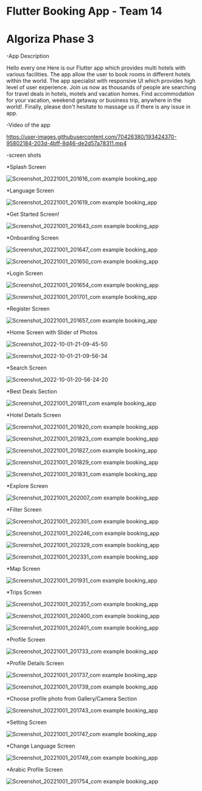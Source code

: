 # Flutter Booking App - Team 14
# Algoriza Phase 3

-App Description

Hello every one
Here is our Flutter app which provides multi hotels with various facilities. The app allow the user to book rooms in different hotels within the world. The app specialist with responsive UI which provides high level of user experience. Join us now as thousands of people are searching for travel deals in hotels, motels and vacation homes.  Find accommodation for your vacation, weekend getaway or business trip, anywhere in the world!. Finally, please don't hesitate to massage us if there is any issue in app.

-Video of the app

https://user-images.githubusercontent.com/70426380/193424370-95802184-203d-4bff-8d46-de2d57a78311.mp4

-screen shots

*Splash Screen

![Screenshot_20221001_201616_com example booking_app](https://user-images.githubusercontent.com/70426380/193423303-3ffd41fe-d56c-457d-8c2c-4f08ac315f5b.jpg)

*Language Screen

![Screenshot_20221001_201619_com example booking_app](https://user-images.githubusercontent.com/70426380/193423311-aaa74540-7c0b-498a-8e25-5ead044c7920.jpg)

*Get Started Screen!

![Screenshot_20221001_201643_com example booking_app](https://user-images.githubusercontent.com/70426380/193423340-c9012e18-0b60-460c-b366-e29762d8b28d.jpg)

*Onboarding Screen

![Screenshot_20221001_201647_com example booking_app](https://user-images.githubusercontent.com/70426380/193423317-7df85ff0-fda1-47fe-94ed-71c20c009918.jpg)

![Screenshot_20221001_201650_com example booking_app](https://user-images.githubusercontent.com/70426380/193423321-abee4fb2-9889-4efd-9a85-9b05e3ef956a.jpg)

*Login Screen

![Screenshot_20221001_201654_com example booking_app](https://user-images.githubusercontent.com/70426380/193423343-bf64cafe-be88-4010-8e27-d924085962b7.jpg)

![Screenshot_20221001_201701_com example booking_app](https://user-images.githubusercontent.com/70426380/193423347-a71b140f-0bc9-47d5-9604-7f5425dcfe4e.jpg)

*Register Screen

![Screenshot_20221001_201657_com example booking_app](https://user-images.githubusercontent.com/70426380/193423352-5a85d1e9-0e2a-48da-a512-6052febefdaf.jpg)

*Home Screen with Slider of Photos

![Screenshot_2022-10-01-21-09-45-50](https://user-images.githubusercontent.com/70426380/193424700-1e93e976-290f-456a-8b3a-900afd0aabac.jpeg)

![Screenshot_2022-10-01-21-09-56-34](https://user-images.githubusercontent.com/70426380/193424703-6188ed76-1f57-468c-bf26-1f48b9b36062.jpeg)

*Search Screen

![Screenshot_2022-10-01-20-56-24-20](https://user-images.githubusercontent.com/70426380/193424404-38c798bf-894c-401a-adbc-ff788fb53055.jpeg)

*Best Deals Section

![Screenshot_20221001_201811_com example booking_app](https://user-images.githubusercontent.com/70426380/193423444-174fce4f-9929-4ac1-9e2e-a15e5590ec68.jpg)

*Hotel Details Screen

![Screenshot_20221001_201820_com example booking_app](https://user-images.githubusercontent.com/70426380/193423561-4d01abc7-b06c-40f6-9047-158318160632.jpg)

![Screenshot_20221001_201823_com example booking_app](https://user-images.githubusercontent.com/70426380/193423563-418dcbe2-02c7-493c-b301-48f0ef54b1aa.jpg)

![Screenshot_20221001_201827_com example booking_app](https://user-images.githubusercontent.com/70426380/193423564-567c026e-1c6d-4d7a-b2cd-b93871d5417d.jpg)

![Screenshot_20221001_201829_com example booking_app](https://user-images.githubusercontent.com/70426380/193423568-1e987e7e-c12c-4bc4-9efa-fbfa70e6b448.jpg)

![Screenshot_20221001_201831_com example booking_app](https://user-images.githubusercontent.com/70426380/193423569-bceb061f-3b22-4d74-8071-30e84485699a.jpg)

*Explore Screen

![Screenshot_20221001_202007_com example booking_app](https://user-images.githubusercontent.com/70426380/193423539-4738c8ad-cebd-4fe6-8c26-ca257fb46096.jpg)

*Filter Screen

![Screenshot_20221001_202301_com example booking_app](https://user-images.githubusercontent.com/70426380/193423478-5fad313e-ca03-435a-8007-6b84cd6f4e36.jpg)

![Screenshot_20221001_202246_com example booking_app](https://user-images.githubusercontent.com/70426380/193423476-f09b6807-cd87-4510-ac6d-3b8f45a336df.jpg)

![Screenshot_20221001_202329_com example booking_app](https://user-images.githubusercontent.com/70426380/193423480-e2e16815-268d-4860-b8df-f1ae6fcfccc6.jpg)

![Screenshot_20221001_202331_com example booking_app](https://user-images.githubusercontent.com/70426380/193423482-41353dff-a3b3-4e2e-97b3-0f9df5a1e442.jpg)

*Map Screen

![Screenshot_20221001_201931_com example booking_app](https://user-images.githubusercontent.com/70426380/193423497-8402dd63-1f9d-4c8b-acbf-c78130a84774.jpg)

*Trips Screen

![Screenshot_20221001_202357_com example booking_app](https://user-images.githubusercontent.com/70426380/193423512-ed552ed7-8eb0-43d5-873b-3da63fb07c0b.jpg)

![Screenshot_20221001_202400_com example booking_app](https://user-images.githubusercontent.com/70426380/193423517-9a6372f8-b0bd-43bf-9313-bc9062d01944.jpg)

![Screenshot_20221001_202401_com example booking_app](https://user-images.githubusercontent.com/70426380/193423520-5c7ff0b7-69b7-4ad4-bdea-175ebac9db92.jpg)

*Profile Screen

![Screenshot_20221001_201733_com example booking_app](https://user-images.githubusercontent.com/70426380/193423377-37c3a52a-4b72-4bcc-b29c-f1ec29658e08.jpg)

*Profile Details Screen

![Screenshot_20221001_201737_com example booking_app](https://user-images.githubusercontent.com/70426380/193423392-d12a3948-91be-4bed-b41f-cbf3cd79f311.jpg)

![Screenshot_20221001_201739_com example booking_app](https://user-images.githubusercontent.com/70426380/193423394-a22a163a-09ef-4d1b-9d59-bf586dae9c74.jpg)

*Choose profile photo from Gallery/Camera Section

![Screenshot_20221001_201743_com example booking_app](https://user-images.githubusercontent.com/70426380/193423395-d157d352-1307-4c7b-9e51-f76d081e00d8.jpg)

*Setting Screen

![Screenshot_20221001_201747_com example booking_app](https://user-images.githubusercontent.com/70426380/193423365-fc3bbae0-53ec-47fa-b049-bc8fed160036.jpg)

*Change Language Screen

![Screenshot_20221001_201749_com example booking_app](https://user-images.githubusercontent.com/70426380/193423409-d1cc9e33-aac3-4558-983c-6b4dea5e4a93.jpg)

*Arabic Profile Screen

![Screenshot_20221001_201754_com example booking_app](https://user-images.githubusercontent.com/70426380/193423421-b67b7cfb-e2bc-4d45-97a4-5799692b0a18.jpg)
